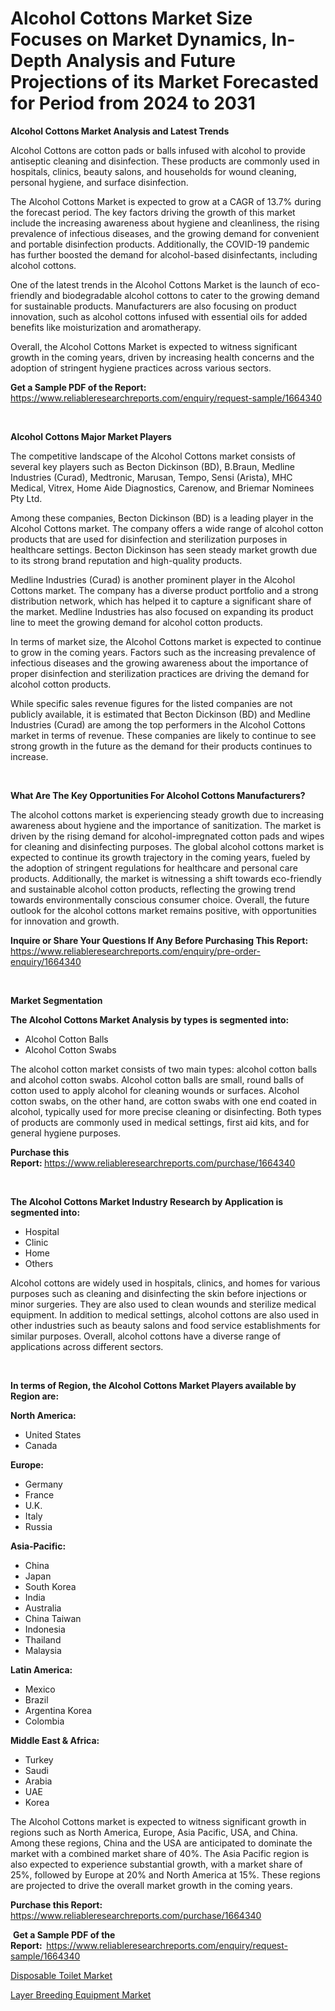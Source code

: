 <p><h1>Alcohol Cottons Market Size Focuses on Market Dynamics, In-Depth Analysis and Future Projections of its Market Forecasted for Period from 2024 to 2031</h1></p><p><strong>Alcohol Cottons Market Analysis and Latest Trends</strong></p>
<p><p>Alcohol Cottons are cotton pads or balls infused with alcohol to provide antiseptic cleaning and disinfection. These products are commonly used in hospitals, clinics, beauty salons, and households for wound cleaning, personal hygiene, and surface disinfection.</p><p>The Alcohol Cottons Market is expected to grow at a CAGR of 13.7% during the forecast period. The key factors driving the growth of this market include the increasing awareness about hygiene and cleanliness, the rising prevalence of infectious diseases, and the growing demand for convenient and portable disinfection products. Additionally, the COVID-19 pandemic has further boosted the demand for alcohol-based disinfectants, including alcohol cottons.</p><p>One of the latest trends in the Alcohol Cottons Market is the launch of eco-friendly and biodegradable alcohol cottons to cater to the growing demand for sustainable products. Manufacturers are also focusing on product innovation, such as alcohol cottons infused with essential oils for added benefits like moisturization and aromatherapy.</p><p>Overall, the Alcohol Cottons Market is expected to witness significant growth in the coming years, driven by increasing health concerns and the adoption of stringent hygiene practices across various sectors.</p></p>
<p><strong>Get a Sample PDF of the Report:&nbsp;</strong> <a href="https://www.reliableresearchreports.com/enquiry/request-sample/1664340">https://www.reliableresearchreports.com/enquiry/request-sample/1664340</a></p>
<p>&nbsp;</p>
<p><strong>Alcohol Cottons Major Market Players</strong></p>
<p><p>The competitive landscape of the Alcohol Cottons market consists of several key players such as Becton Dickinson (BD), B.Braun, Medline Industries (Curad), Medtronic, Marusan, Tempo, Sensi (Arista), MHC Medical, Vitrex, Home Aide Diagnostics, Carenow, and Briemar Nominees Pty Ltd.</p><p>Among these companies, Becton Dickinson (BD) is a leading player in the Alcohol Cottons market. The company offers a wide range of alcohol cotton products that are used for disinfection and sterilization purposes in healthcare settings. Becton Dickinson has seen steady market growth due to its strong brand reputation and high-quality products.</p><p>Medline Industries (Curad) is another prominent player in the Alcohol Cottons market. The company has a diverse product portfolio and a strong distribution network, which has helped it to capture a significant share of the market. Medline Industries has also focused on expanding its product line to meet the growing demand for alcohol cotton products.</p><p>In terms of market size, the Alcohol Cottons market is expected to continue to grow in the coming years. Factors such as the increasing prevalence of infectious diseases and the growing awareness about the importance of proper disinfection and sterilization practices are driving the demand for alcohol cotton products.</p><p>While specific sales revenue figures for the listed companies are not publicly available, it is estimated that Becton Dickinson (BD) and Medline Industries (Curad) are among the top performers in the Alcohol Cottons market in terms of revenue. These companies are likely to continue to see strong growth in the future as the demand for their products continues to increase.</p></p>
<p>&nbsp;</p>
<p><strong>What Are The Key Opportunities For Alcohol Cottons Manufacturers?</strong></p>
<p><p>The alcohol cottons market is experiencing steady growth due to increasing awareness about hygiene and the importance of sanitization. The market is driven by the rising demand for alcohol-impregnated cotton pads and wipes for cleaning and disinfecting purposes. The global alcohol cottons market is expected to continue its growth trajectory in the coming years, fueled by the adoption of stringent regulations for healthcare and personal care products. Additionally, the market is witnessing a shift towards eco-friendly and sustainable alcohol cotton products, reflecting the growing trend towards environmentally conscious consumer choice. Overall, the future outlook for the alcohol cottons market remains positive, with opportunities for innovation and growth.</p></p>
<p><strong>Inquire or Share Your Questions If Any Before Purchasing This Report:</strong> <a href="https://www.reliableresearchreports.com/enquiry/pre-order-enquiry/1664340">https://www.reliableresearchreports.com/enquiry/pre-order-enquiry/1664340</a></p>
<p>&nbsp;</p>
<p><strong>Market Segmentation</strong></p>
<p><strong>The Alcohol Cottons Market Analysis by types is segmented into:</strong></p>
<p><ul><li>Alcohol Cotton Balls</li><li>Alcohol Cotton Swabs</li></ul></p>
<p><p>The alcohol cotton market consists of two main types: alcohol cotton balls and alcohol cotton swabs. Alcohol cotton balls are small, round balls of cotton used to apply alcohol for cleaning wounds or surfaces. Alcohol cotton swabs, on the other hand, are cotton swabs with one end coated in alcohol, typically used for more precise cleaning or disinfecting. Both types of products are commonly used in medical settings, first aid kits, and for general hygiene purposes.</p></p>
<p><strong>Purchase this Report:&nbsp;</strong><a href="https://www.reliableresearchreports.com/purchase/1664340">https://www.reliableresearchreports.com/purchase/1664340</a></p>
<p>&nbsp;</p>
<p><strong>The Alcohol Cottons Market Industry Research by Application is segmented into:</strong></p>
<p><ul><li>Hospital</li><li>Clinic</li><li>Home</li><li>Others</li></ul></p>
<p><p>Alcohol cottons are widely used in hospitals, clinics, and homes for various purposes such as cleaning and disinfecting the skin before injections or minor surgeries. They are also used to clean wounds and sterilize medical equipment. In addition to medical settings, alcohol cottons are also used in other industries such as beauty salons and food service establishments for similar purposes. Overall, alcohol cottons have a diverse range of applications across different sectors.</p></p>
<p>&nbsp;</p>
<p><strong>In terms of Region, the Alcohol Cottons Market Players available by Region are:</strong></p>
<p>
    <p> <strong> North America: </strong>
        <ul>
            <li>United States</li>
            <li>Canada</li>
        </ul>
        </p> 
    <p> <strong> Europe: </strong>
        <ul>
            <li>Germany</li>
            <li>France</li>
            <li>U.K.</li>
            <li>Italy</li>
            <li>Russia</li>
        </ul>
        </p> 
    <p> <strong> Asia-Pacific: </strong>
        <ul>
            <li>China</li>
            <li>Japan</li>
            <li>South Korea</li>
            <li>India</li>
            <li>Australia</li>
            <li>China Taiwan</li>
            <li>Indonesia</li>
            <li>Thailand</li>
            <li>Malaysia</li>
        </ul>
        </p> 
    <p> <strong> Latin America: </strong>
        <ul>
            <li>Mexico</li>
            <li>Brazil</li>
            <li>Argentina Korea</li>
            <li>Colombia</li>
        </ul>
        </p> 
    <p> <strong> Middle East & Africa: </strong>
        <ul>
            <li>Turkey</li>
            <li>Saudi</li>
            <li>Arabia</li>
            <li>UAE</li>
            <li>Korea</li>
        </ul>
    </p>
    </p>
<p><p>The Alcohol Cottons market is expected to witness significant growth in regions such as North America, Europe, Asia Pacific, USA, and China. Among these regions, China and the USA are anticipated to dominate the market with a combined market share of 40%. The Asia Pacific region is also expected to experience substantial growth, with a market share of 25%, followed by Europe at 20% and North America at 15%. These regions are projected to drive the overall market growth in the coming years.</p></p>
<p><strong>Purchase this Report: </strong><a href="https://www.reliableresearchreports.com/purchase/1664340">https://www.reliableresearchreports.com/purchase/1664340</a></p>
<p>&nbsp;<strong>Get a Sample PDF of the Report:&nbsp;&nbsp;</strong><a href="https://www.reliableresearchreports.com/enquiry/request-sample/1664340">https://www.reliableresearchreports.com/enquiry/request-sample/1664340</a></p>
<p><strong></strong></p>
<p><p><a href="https://issuu.com/reportprime-2/docs/disposable-toilet-market-size-2030.pptx">Disposable Toilet Market</a></p><p><a href="https://issuu.com/reportprime-2/docs/layer-breeding-equipment-market-size-2030.pptx">Layer Breeding Equipment Market</a></p></p>